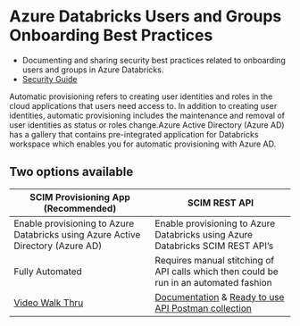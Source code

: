 Azure Databricks Users and Groups Onboarding Best Practices
==============
- Documenting and sharing security best practices related to onboarding users and groups in Azure Databricks.
- [Security Guide](https://bit.ly/adbsecurityguide)

Automatic provisioning refers to creating user identities and roles in the cloud applications that users need access to. In addition to creating user identities, automatic provisioning includes the maintenance and removal of user identities as status or roles change.Azure Active Directory (Azure AD) has a gallery that contains pre-integrated application for Databricks workspace which enables you for automatic provisioning with Azure AD.

Two options available
------------

| SCIM Provisioning App (Recommended) | SCIM REST API |
|---|---|
|  Enable provisioning to Azure Databricks using Azure Active Directory (Azure AD) |Enable provisioning to Azure Databricks using Azure Databricks SCIM REST API’s|
| Fully Automated |Requires manual stitching of API calls which then could be run in an automated fashion|
|[Video Walk Thru](https://drive.google.com/file/d/1GgxjM2UUGLFRwFqc5M2kbV0jeyJyk_B_/view?usp=sharing)   | [Documentation](https://docs.microsoft.com/en-us/azure/databricks/dev-tools/api/latest/scim/) & [Ready to use API Postman collection](https://github.com/bhavink/databricks/tree/master/databricks-rest-api-collection/adb-e2e-automation-acelerator)  |
